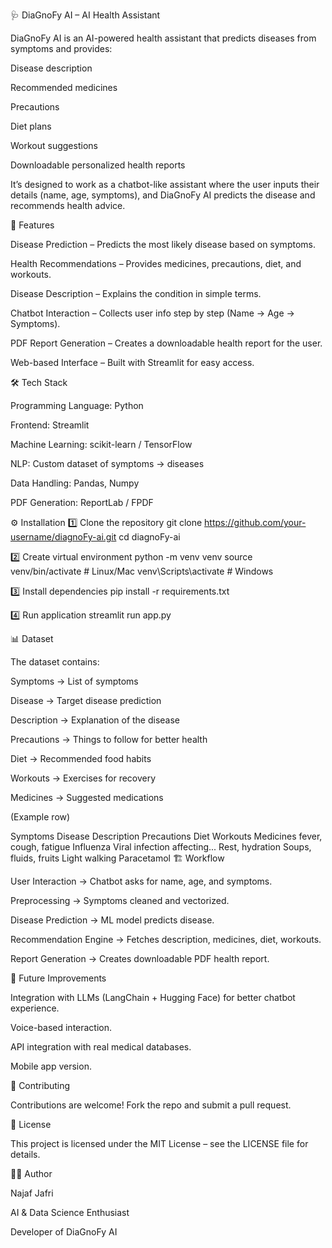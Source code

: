 🩺 DiaGnoFy AI – AI Health Assistant

DiaGnoFy AI is an AI-powered health assistant that predicts diseases from symptoms and provides:

Disease description

Recommended medicines

Precautions

Diet plans

Workout suggestions

Downloadable personalized health reports

It’s designed to work as a chatbot-like assistant where the user inputs their details (name, age, symptoms), and DiaGnoFy AI predicts the disease and recommends health advice.

🚀 Features

Disease Prediction – Predicts the most likely disease based on symptoms.

Health Recommendations – Provides medicines, precautions, diet, and workouts.

Disease Description – Explains the condition in simple terms.

Chatbot Interaction – Collects user info step by step (Name → Age → Symptoms).

PDF Report Generation – Creates a downloadable health report for the user.

Web-based Interface – Built with Streamlit for easy access.

🛠️ Tech Stack

Programming Language: Python

Frontend: Streamlit

Machine Learning: scikit-learn / TensorFlow

NLP: Custom dataset of symptoms → diseases

Data Handling: Pandas, Numpy

PDF Generation: ReportLab / FPDF

⚙️ Installation
1️⃣ Clone the repository
git clone https://github.com/your-username/diagnoFy-ai.git
cd diagnoFy-ai

2️⃣ Create virtual environment
python -m venv venv
source venv/bin/activate   # Linux/Mac
venv\Scripts\activate      # Windows

3️⃣ Install dependencies
pip install -r requirements.txt

4️⃣ Run application
streamlit run app.py

📊 Dataset

The dataset contains:

Symptoms → List of symptoms

Disease → Target disease prediction

Description → Explanation of the disease

Precautions → Things to follow for better health

Diet → Recommended food habits

Workouts → Exercises for recovery

Medicines → Suggested medications

(Example row)

Symptoms	Disease	Description	Precautions	Diet	Workouts	Medicines
fever, cough, fatigue	Influenza	Viral infection affecting...	Rest, hydration	Soups, fluids, fruits	Light walking	Paracetamol
🏗️ Workflow

User Interaction → Chatbot asks for name, age, and symptoms.

Preprocessing → Symptoms cleaned and vectorized.

Disease Prediction → ML model predicts disease.

Recommendation Engine → Fetches description, medicines, diet, workouts.

Report Generation → Creates downloadable PDF health report.

📝 Future Improvements

Integration with LLMs (LangChain + Hugging Face) for better chatbot experience.

Voice-based interaction.

API integration with real medical databases.

Mobile app version.

🤝 Contributing

Contributions are welcome! Fork the repo and submit a pull request.

📜 License

This project is licensed under the MIT License – see the LICENSE
 file for details.

👨‍💻 Author

Najaf Jafri

AI & Data Science Enthusiast

Developer of DiaGnoFy AI
